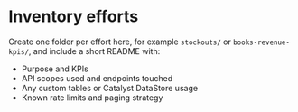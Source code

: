# Inventory efforts

Create one folder per effort here, for example `stockouts/` or `books-revenue-kpis/`, and include a short README with:

- Purpose and KPIs
- API scopes used and endpoints touched
- Any custom tables or Catalyst DataStore usage
- Known rate limits and paging strategy
